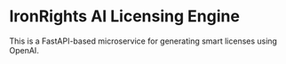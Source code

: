 # IronRights AI Licensing Engine

This is a FastAPI-based microservice for generating smart licenses using OpenAI.